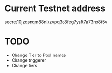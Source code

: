 # Current Testnet address
secret10jzqsnqm88nlxzvpq3c8feg7yaft7a73np8t5v
# TODO
* Change Tier to Pool names
* Change triggerer
* Change tiers